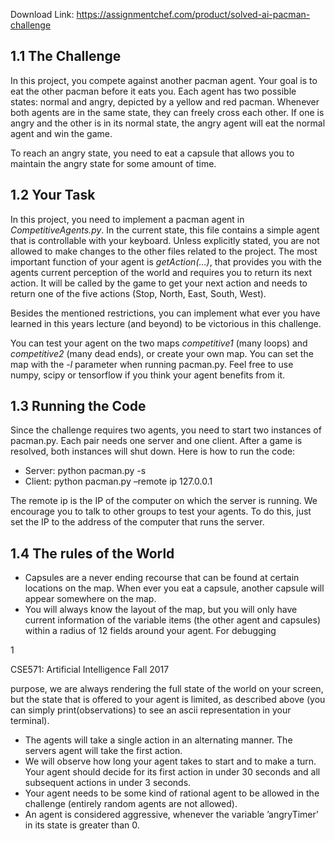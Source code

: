 Download Link: https://assignmentchef.com/product/solved-ai-pacman-challenge
<br>
<h2>1.1         The Challenge</h2>

In this project, you compete against another pacman agent. Your goal is to eat the other pacman before it eats you. Each agent has two possible states: normal and angry, depicted by a yellow and red pacman. Whenever both agents are in the same state, they can freely cross each other. If one is angry and the other is in its normal state, the angry agent will eat the normal agent and win the game.

To reach an angry state, you need to eat a capsule that allows you to maintain the angry state for some amount of time.

<h2>1.2         Your Task</h2>

In this project, you need to implement a pacman agent in <em>CompetitiveAgents.py</em>. In the current state, this file contains a simple agent that is controllable with your keyboard. Unless explicitly stated, you are not allowed to make changes to the other files related to the project. The most important function of your agent is <em>getAction(…)</em>, that provides you with the agents current perception of the world and requires you to return its next action. It will be called by the game to get your next action and needs to return one of the five actions (Stop, North, East, South, West).

Besides the mentioned restrictions, you can implement what ever you have learned in this years lecture (and beyond) to be victorious in this challenge.

You can test your agent on the two maps <em>competitive1 </em>(many loops) and <em>competitive2 </em>(many dead ends), or create your own map. You can set the map with the <em>-l </em>parameter when running pacman.py. Feel free to use numpy, scipy or tensorflow if you think your agent benefits from it.

<h2>1.3         Running the Code</h2>

Since the challenge requires two agents, you need to start two instances of pacman.py. Each pair needs one server and one client. After a game is resolved, both instances will shut down. Here is how to run the code:

<ul>

 <li>Server: python pacman.py -s</li>

 <li>Client: python pacman.py –remote ip 127.0.0.1</li>

</ul>

The remote ip is the IP of the computer on which the server is running. We encourage you to talk to other groups to test your agents. To do this, just set the IP to the address of the computer that runs the server.

<h2>1.4         The rules of the World</h2>

<ul>

 <li>Capsules are a never ending recourse that can be found at certain locations on the map. When ever you eat a capsule, another capsule will appear somewhere on the map.</li>

 <li>You will always know the layout of the map, but you will only have current information of the variable items (the other agent and capsules) within a radius of 12 fields around your agent. For debugging</li>

</ul>

1

CSE571: Artificial Intelligence                                                                                                                                    Fall 2017

purpose, we are always rendering the full state of the world on your screen, but the state that is offered to your agent is limited, as described above (you can simply print(observations) to see an ascii representation in your terminal).

<ul>

 <li>The agents will take a single action in an alternating manner. The servers agent will take the first action.</li>

 <li>We will observe how long your agent takes to start and to make a turn. Your agent should decide for its first action in under 30 seconds and all subsequent actions in under 3 seconds.</li>

 <li>Your agent needs to be some kind of rational agent to be allowed in the challenge (entirely random agents are not allowed).</li>

 <li>An agent is considered aggressive, whenever the variable ’angryTimer’ in its state is greater than 0.</li>

</ul>